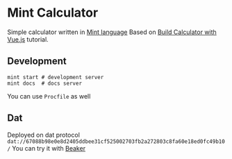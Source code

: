 # Mint Calculator

Simple calculator written in [Mint language](https://www.mint-lang.com/)
Based on [Build Calculator with Vue.js](https://www.youtube.com/watch?v=m1_ih43p24s) tutorial.

## Development

```
mint start # development server
mint docs  # docs server
```

You can use `Procfile` as well

## Dat

Deployed on dat protocol `dat://67088b98e0e8d2405ddbee31cf525002703fb2a272803c8fa60e18ed0fc49b10/` You can try it with [Beaker][bb]


[bb]: https://beakerbrowser.com/
